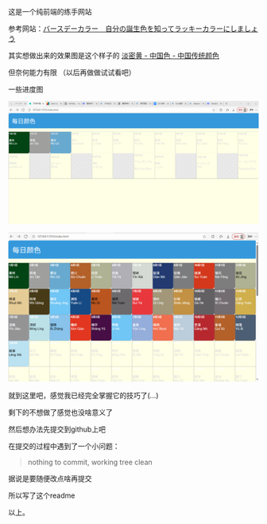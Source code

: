 这是一个纯前端的练手网站

参考网站：[バースデーカラー　自分の誕生色を知ってラッキーカラーにしましょう](http://birthday-color.cafein.jp/index.html)





其实想做出来的效果图是这个样子的 [淡密黄 - 中国色 - 中国传统颜色](https://hag.cc/#danmihuang)



但奈何能力有限 （以后再做做试试看吧）



一些进度图

![image-20250814221103962](readme.assets/image-20250814221103962.png)



![image-20250814221044302](readme.assets/image-20250814221044302.png)





就到这里吧，感觉我已经完全掌握它的技巧了(...)

剩下的不想做了感觉也没啥意义了



然后想办法先提交到github上吧



在提交的过程中遇到了一个小问题：

> nothing to commit, working tree clean



据说是要随便改点啥再提交

所以写了这个readme

以上。